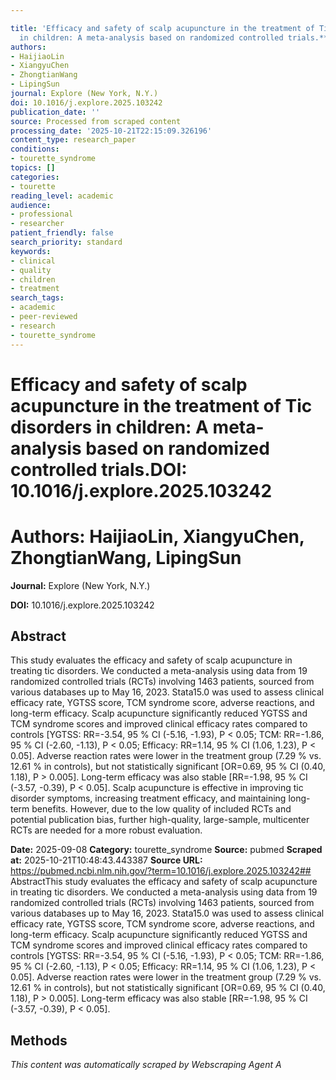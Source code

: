 ```yaml
---

title: 'Efficacy and safety of scalp acupuncture in the treatment of Tic disorders
  in children: A meta-analysis based on randomized controlled trials.**DOI:** 10.1016/j.explore.2025.103242'
authors:
- HaijiaoLin
- XiangyuChen
- ZhongtianWang
- LipingSun
journal: Explore (New York, N.Y.)
doi: 10.1016/j.explore.2025.103242
publication_date: ''
source: Processed from scraped content
processing_date: '2025-10-21T22:15:09.326196'
content_type: research_paper
conditions:
- tourette_syndrome
topics: []
categories:
- tourette
reading_level: academic
audience:
- professional
- researcher
patient_friendly: false
search_priority: standard
keywords:
- clinical
- quality
- children
- treatment
search_tags:
- academic
- peer-reviewed
- research
- tourette_syndrome
---
```




# Efficacy and safety of scalp acupuncture in the treatment of Tic disorders in children: A meta-analysis based on randomized controlled trials.**DOI:** 10.1016/j.explore.2025.103242

# **Authors:** HaijiaoLin, XiangyuChen, ZhongtianWang, LipingSun

**Journal:** Explore (New York, N.Y.)

**DOI:** 10.1016/j.explore.2025.103242

## Abstract

This study evaluates the efficacy and safety of scalp acupuncture in treating tic disorders.
We conducted a meta-analysis using data from 19 randomized controlled trials (RCTs) involving 1463 patients, sourced from various databases up to May 16, 2023. Stata15.0 was used to assess clinical efficacy rate, YGTSS score, TCM syndrome score, adverse reactions, and long-term efficacy.
Scalp acupuncture significantly reduced YGTSS and TCM syndrome scores and improved clinical efficacy rates compared to controls [YGTSS: RR=-3.54, 95 % CI (-5.16, -1.93), P < 0.05; TCM: RR=-1.86, 95 % CI (-2.60, -1.13), P < 0.05; Efficacy: RR=1.14, 95 % CI (1.06, 1.23), P < 0.05]. Adverse reaction rates were lower in the treatment group (7.29 % vs. 12.61 % in controls), but not statistically significant [OR=0.69, 95 % CI (0.40, 1.18), P > 0.005]. Long-term efficacy was also stable [RR=-1.98, 95 % CI (-3.57, -0.39), P < 0.05].
Scalp acupuncture is effective in improving tic disorder symptoms, increasing treatment efficacy, and maintaining long-term benefits. However, due to the low quality of included RCTs and potential publication bias, further high-quality, large-sample, multicenter RCTs are needed for a more robust evaluation.

**Date:** 2025-09-08
**Category:** tourette_syndrome
**Source:** pubmed
**Scraped at:** 2025-10-21T10:48:43.443387
**Source URL:** https://pubmed.ncbi.nlm.nih.gov/?term=10.1016/j.explore.2025.103242## AbstractThis study evaluates the efficacy and safety of scalp acupuncture in treating tic disorders.
We conducted a meta-analysis using data from 19 randomized controlled trials (RCTs) involving 1463 patients, sourced from various databases up to May 16, 2023. Stata15.0 was used to assess clinical efficacy rate, YGTSS score, TCM syndrome score, adverse reactions, and long-term efficacy.
Scalp acupuncture significantly reduced YGTSS and TCM syndrome scores and improved clinical efficacy rates compared to controls [YGTSS: RR=-3.54, 95 % CI (-5.16, -1.93), P < 0.05; TCM: RR=-1.86, 95 % CI (-2.60, -1.13), P < 0.05; Efficacy: RR=1.14, 95 % CI (1.06, 1.23), P < 0.05]. Adverse reaction rates were lower in the treatment group (7.29 % vs. 12.61 % in controls), but not statistically significant [OR=0.69, 95 % CI (0.40, 1.18), P > 0.005]. Long-term efficacy was also stable [RR=-1.98, 95 % CI (-3.57, -0.39), P < 0.05].
## Methods
*This content was automatically scraped by Webscraping Agent A*